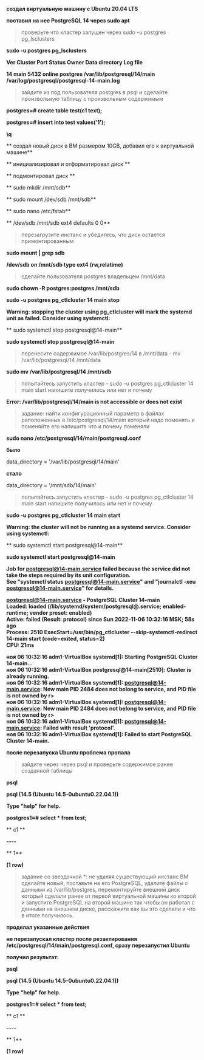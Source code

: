 **создал виртуальную машину c Ubuntu 20.04 LTS**

**поставил на нее PostgreSQL 14 через sudo apt**

>проверьте что кластер запущен через sudo -u postgres pg_lsclusters

**sudo -u postgres pg_lsclusters**

**Ver Cluster Port Status Owner    Data directory              Log file**

**14  main    5432 online postgres /var/lib/postgresql/14/main /var/log/postgresql/postgresql-14-main.log**

>зайдите из под пользователя postgres в psql и сделайте произвольную таблицу с произвольным содержимым

**postgres=# create table test(c1 text);**

**postgres=# insert into test values('1');**

**\q**

** создал новый диск в ВМ размером 10GB, добавил его к виртуальной машине**

** инициализировал и отформатировал диск **

** подмонтировал диск **

** sudo mkdir /mnt/sdb** 

** sudo mount /dev/sdb /mnt/sdb** 

** sudo nano /etc/fstab**

** /dev/sdb    /mnt/sdb     ext4      defaults        0             0** 

>перезагрузите инстанс и убедитесь, что диск остается примонтированным

**sudo mount | grep sdb**

**/dev/sdb on /mnt/sdb type ext4 (rw,relatime)**

>сделайте пользователя postgres владельцем /mnt/data

**sudo chown -R postgres:postgres /mnt/sdb**

**sudo -u postgres pg_ctlcluster 14 main stop**

**Warning: stopping the cluster using pg_ctlcluster will mark the systemd unit as failed. Consider using systemctl:**

**  sudo systemctl stop postgresql@14-main**

**sudo systemctl stop postgresql@14-main**

>перенесите содержимое /var/lib/postgres/14 в /mnt/data - mv /var/lib/postgresql/14 /mnt/data

**sudo mv /var/lib/postgresql/14 /mnt/sdb**

>попытайтесь запустить кластер - sudo -u postgres pg_ctlcluster 14 main start
> напишите получилось или нет и почему

**Error: /var/lib/postgresql/14/main is not accessible or does not exist**

>задание: найти конфигурационный параметр в файлах раположенных в /etc/postgresql/14/main который надо поменять и поменяйте его
>напишите что и почему поменяли

**sudo nano /etc/postgresql/14/main/postgresql.conf**

**было**

data_directory = '/var/lib/postgresql/14/main'

**стало**

data_directory = '/mnt/sdb/14/main'

>попытайтесь запустить кластер - sudo -u postgres pg_ctlcluster 14 main start
>напишите получилось или нет и почему

**sudo -u postgres pg_ctlcluster 14 main start**

**Warning: the cluster will not be running as a systemd service. Consider using systemctl:**

**  sudo systemctl start postgresql@14-main**

**sudo systemctl start postgresql@14-main**

**Job for postgresql@14-main.service failed because the service did not take the steps required by its unit configuration.**  
**See "systemctl status postgresql@14-main.service" and "journalctl -xeu postgresql@14-main.service" for details.**  

**postgresql@14-main.service - PostgreSQL Cluster 14-main**  
**Loaded: loaded (/lib/systemd/system/postgresql@.service; enabled-runtime; vendor preset: enabled)**  
**Active: failed (Result: protocol) since Sun 2022-11-06 10:32:16 MSK; 58s ago**  
**Process: 2510 ExecStart=/usr/bin/pg_ctlcluster --skip-systemctl-redirect 14-main start (code=exited, status=2)**  
**CPU: 21ms**

**ноя 06 10:32:16 adm1-VirtualBox systemd[1]: Starting PostgreSQL Cluster 14-main...**  
**ноя 06 10:32:16 adm1-VirtualBox postgresql@14-main[2510]: Cluster is already running.**  
**ноя 06 10:32:16 adm1-VirtualBox systemd[1]: postgresql@14-main.service: New main PID 2484 does not belong to service, and PID file is not owned by r>**  
**ноя 06 10:32:16 adm1-VirtualBox systemd[1]: postgresql@14-main.service: New main PID 2484 does not belong to service, and PID file is not owned by r>**  
**ноя 06 10:32:16 adm1-VirtualBox systemd[1]: postgresql@14-main.service: Failed with result 'protocol'.**  
**ноя 06 10:32:16 adm1-VirtualBox systemd[1]: Failed to start PostgreSQL Cluster 14-main.**  

**после перезапуска Ubuntu проблема пропала**


> зайдите через через psql и проверьте содержимое ранее созданной таблицы

**psql**

**psql (14.5 (Ubuntu 14.5-0ubuntu0.22.04.1))**

**Type "help" for help.**

**postgres1=# select * from test;**

** c1 **

**----**

** 1**

**(1 row)**

>задание со звездочкой *: 
>не удаляя существующий инстанс ВМ сделайте новый, 
>поставьте на его PostgreSQL, 
>удалите файлы с данными из /var/lib/postgres, 
>перемонтируйте внешний диск который сделали ранее от первой виртуальной машины ко второй 
>и запустите PostgreSQL на второй машине так чтобы он работал 
>с данными на внешнем диске, расскажите как вы это сделали и что в итоге получилось.

**проделал указанные действия**

**не перезапускал кластер после резактирования /etc/postgresql/14/main/postgresql.conf, сразу перезапустил Ubuntu**

**получил результат:**

**psql**

**psql (14.5 (Ubuntu 14.5-0ubuntu0.22.04.1))**

**Type "help" for help.**

**postgres1=# select * from test;**

** c1 **

**----**

** 1**

**(1 row)**

